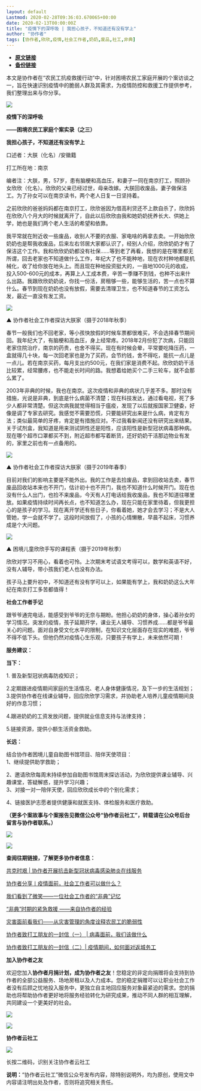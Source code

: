 ```yaml
---
layout: default
Lastmod: 2020-02-28T09:36:03.670065+00:00
date: 2020-02-13T00:00:00Z
title: "疫情下的深呼吸 | 我担心孩子，不知道还有没有学上"
author: "协作者"
tags: [协作者,欣欣,疫情,社会工作者,奶奶,废品,社工,非典]
---
```


* [**原文链接**](http://mp.weixin.qq.com/s?__biz=MzAwNjIyMjY5MQ==&mid=2649200628&idx=5&sn=a2c3713759fd0377e3f2e1ea6eac44f9&chksm=830391f8b47418eecde1ba7cb157f32bfae9d5d87d0d208ade1df254fdd71e6fe561ad8d146a#rd)
* [**备份链接**](http://archive.ph/kfULj)


本文是协作者在“农民工抗疫救援行动”中，针对困境农民工家庭开展的个案访谈之一，旨在快速识别疫情中的脆弱人群及其需求，为疫情防控和救援工作提供参考，我们整理出来与你分享。

![](/images/post/4c265e59f23a8f61a2770262a70543fa.jpg)

  

**疫情下的深呼吸**

**——困境农民工家庭个案实录（之三）**

**我担心孩子，不知道还有没有学上**

口述者：大朕（化名）/安徽籍

打工所在地：南京

编者注：大朕，男，57岁，患有脑梗和高血压，和妻子一同在南京打工，照顾孙女欣欣（化名）。欣欣的父亲已经过世，母亲改嫁。大朕回收废品，妻子做保洁工。为了孙女可以在南京读书，两个老人日复一日坚持着。

之前欣欣的爸爸妈妈都在南京打工，欣欣爸因为借高利贷还不上款自杀了，欣欣妈在欣欣八个月大的时候就离开了，自此以后欣欣由我和她奶奶抚养长大、供她上学，她也是我们两个老人生活的希望和依靠。

  

我平常就在附近收一些废品，收别人不要的衣服、家电啥的再拿去卖。一开始欣欣奶奶也是帮我收废品，后来左右邻居大家都认识了，经别人介绍，欣欣奶奶才有了保洁这个工作。我和欣欣奶奶都没有社保……等到老了再看，我想的是在哪里都无所谓，回去老家也不知道做什么工作，年纪大了也不能种地，现在农村种地都是机械化，收了给你放在地头上。而且现在种地投资挺大的，一亩地1000元的收成，投入500-600元的成本，再算上人工成本费，辛苦一季赚不到钱，也种不出来什么出路。我跟欣欣奶奶说，你找一份活，房租够一些，能够生活的，苦一点也不算什么。春节到现在奶奶也没有放假，需要去清理卫生，也不知道春节的工资怎么发，最近一直没有发工资。

![](/images/post/48f308c02b7f1cd94ebeac78d91b7d9b.jpg)

▲ 协作者社会工作者探访大朕家（摄于2018年秋季）

春节一般我们也不回老家，等小孩快放假的时候车票都很难买，不会选择春节期间回。我年纪大了，有脑梗和高血压，身上经常疼。2018年2月份犯了次病，只能回老家住院治疗，南京的药贵，也舍不得买。现在有时候会晕，平常要吃降压药，一盒就得几十块，每一次回老家也是为了买药，会节约钱，舍不得吃，能抗一点儿是一点儿。若在南京买药，每月支出约500元，在我们家是消费不起。欣欣奶奶干活比较累，经常腰疼，也不能走长时间的路。我想着给她买个二手三轮车，就不会那么累了。

  

2003年非典的时候，我也在南京。这次疫情和非典的病状几乎差不多。那时没有措施，光说是非典，到底是什么病菌不清楚；现在科技发达，通过看电视，死了多少人都非常清楚。但这次病我就觉得相当于瘟疫，发现了以后就报国家卫健委，好像是调了专家去研究。我感觉不需要恐慌，只要能研究出来是什么病，肯定有方法；类似最简单的牙疼，肯定是有措施应对。不过我看新闻还没有研究出来结果。关于试剂盒，我知道是用来测试阴性还是阳性，应该阳性是新型冠状病毒那种病。现在哪个超市口罩都买不到，附近超市都写着断货，还好奶奶干活那边物业有发的，家里之前也有一点备用的。

![](/images/post/9633f9f7a2932b2c8a3ec7701bd9b327.jpg)

▲ 协作者社会工作者探访大朕家（摄于2019年春季）

目前对我们的影响主要是不能外出。我的工作是去捡废品，拿到回收站去卖，春节废品回收站本来也不开门，估计初十也不开门，我也不知道什么时候开门。现在也没有什么人出门，也捡不来废品，今天有人打电话给我收废品，我也不知道往哪里放。如果疫情持续时间再长点，也不知道怎么办，现在只能在家里待着，但我更担心的是孩子的学习。现在离开学还有些日子，你看着她，她才会去学习；不是大人管她，学一会就不学了。这段时间放假了，小孩的心情懒散，早晨不起床，习惯养成是个大问题。  

![](/images/post/4b49cfcfea18f864ec52bcbefdd70e30.jpg)

▲ 困境儿童欣欣手写的课程表（摄于2019年秋季）

欣欣对学习不用心，看着也可怜。上次期末考试语文考得可以，数学和英语不好，没有人辅导，带小孩我们老人也没有办法。

  

孩子马上要升初中，不知道还有没有学可以上，如果能有学上，我和奶奶这么大年纪在南京打工多苦都值得！

**社会工作者手记**

  

  

  

  

跟爷爷通完电话，能感受到爷爷的无奈与期盼。他担心奶奶的身体，操心着孙女的学习情况。突发的疫情，孩子延期开学，课业无人辅导、习惯养成……都是爷爷最关心的问题。面对自身受文化水平的限制，在知识文化层面存在现实的难题，爷爷不得不低下头。但他仍然对疫情心生乐观，只要孩子有学上，未来依然可期！

**服务建议：**

**当下：**  

1\. 普及新型冠状病毒防疫知识；

2.定期跟进疫情期间家庭的生活情况、老人身体健康情况，及下一步的生活规划；  
3.提供协作者在线课业辅导，回应欣欣学习需求，并协助老人培养儿童疫情期间良好的作息习惯；

4.跟进奶奶的工资发放问题，提供就业信息支持与法律支持；

5.链接资源，提供小额生活资金救助。  

  
**长远：**  

结合协作者困境儿童自助图书馆项目、陪伴天使项目：  
1、继续提供助学救助；

2、邀请欣欣每周末持续参加自助图书馆周末探访活动，为欣欣提供课业辅导、兴趣课堂，答疑解惑，提升学习兴趣；  
3、对接一对一陪伴天使，回应欣欣成长中的个别化需求；

4、链接医护志愿者提供健康和就医支持、体检服务和医疗救助。

  

  

**（更多个案故事与个案报告见微信公众号“协作者云社工”，转载请在公众号后台留言与协作者联系。）**

**![](/images/post/dd14def87d7d21770d17e7ee683cf8eb.jpg)**

![](/images/post/2154c13ce12d5aefd6c5881fddc952bb.jpg)

**查阅往期链接，了解更多协作者信息：**

[共克时艰 | 协作者开展抗击新型冠状病毒感染肺炎在线服务](https://mp.weixin.qq.com/s?__biz=MzAwNjIyMjY5MQ==&mid=2649200509&idx=1&sn=bc42f35cca53cca1ab4af6378515eea5&scene=21#wechat_redirect)

[协作者分享丨疫情面前，社会工作者可以做什么？](https://mp.weixin.qq.com/s?__biz=MzIxNDIwNjM5NQ==&mid=2651248503&idx=5&sn=2f61a2da810819056bb0c9bf707f4383&scene=21#wechat_redirect)

[我们看到了微笑——一位社会工作者的“非典”记忆](https://mp.weixin.qq.com/s?__biz=MzAwNjIyMjY5MQ==&mid=2649200490&idx=3&sn=1869f20c85d291ef337d1fc1a460ebbf&scene=21#wechat_redirect)

[“非典”时期的紧急救援 ——来自协作者的经验](https://mp.weixin.qq.com/s?__biz=MzAwNjIyMjY5MQ==&mid=2649200490&idx=2&sn=1d43e852b7a5d38b15ffef41af6fe9cd&scene=21#wechat_redirect)

[灾害面前看我们——从灾害管理的角度诠释农民工的脆弱性](https://mp.weixin.qq.com/s?__biz=MzAwNjIyMjY5MQ==&mid=2649200490&idx=4&sn=b15e9615657f3d88e2e9a8eb73acf94b&scene=21#wechat_redirect)

[协作者致打工朋友的一封信（一） | 病毒面前，我们该做什么](https://mp.weixin.qq.com/s?__biz=MzAwNjIyMjY5MQ==&mid=2649200490&idx=1&sn=3712ccf378f28314c6631e7a25a6fd93&scene=21#wechat_redirect)

[协作者致打工朋友的一封信（二）| 疫情期间，如何面对返城务工](https://mp.weixin.qq.com/s?__biz=MzAwNjIyMjY5MQ==&mid=2649200509&idx=2&sn=93fdb6235e9e23b6325390f5d5067f7f&scene=21#wechat_redirect)

  

  

**加入协作者之友**

欢迎您加入**协作者月捐计划，成为协作者之友**！您稳定的非定向捐赠将会支持到协作者的全部公益服务、场地房租以及人力成本。您的稳定捐赠可以让职业社会工作者没有后顾之忧地投入服务中，更独立自主地回应服务对象最紧迫的需求。您的捐助也将帮助协作者更好地将服务经验转化为研究成果，推动不同人群的相互理解，共同建设一个更美好的社会。

  

![](/images/post/c2b5044c9af1eeea964227e501ba1b1d.jpg)

![](/images/post/a43627e61135f1aa4a864d91d5f6de72.jpg)

**协作者云社工**  

![](/images/post/8e25d5b7ea2a36d99e89446c75b6e856.jpg)

长按二维码，识别关注协作者云社工

**说明：**“协作者云社工”微信公众号发布内容，除特别说明外，均为原创，使用文中内容请注明出处及作者，否则将追究相关责任。

